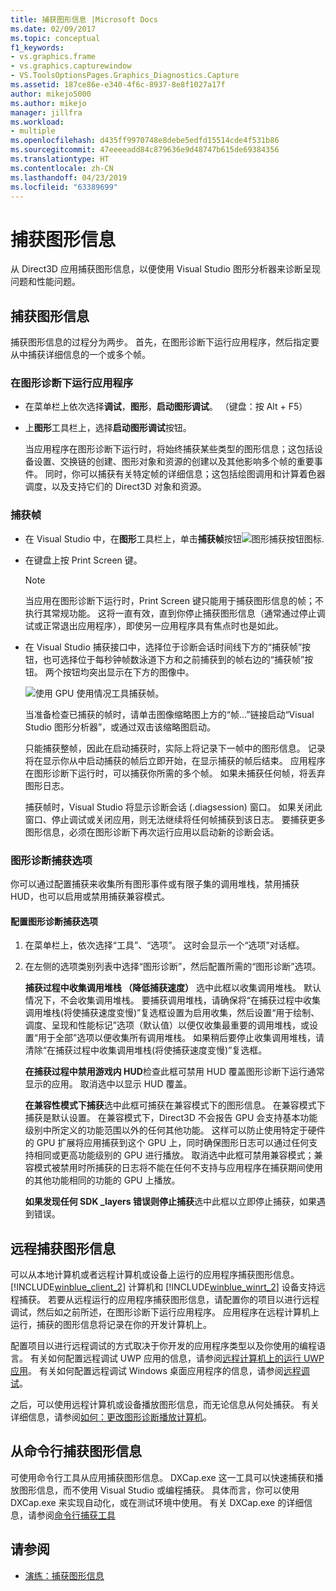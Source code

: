 ```yaml
---
title: 捕获图形信息 |Microsoft Docs
ms.date: 02/09/2017
ms.topic: conceptual
f1_keywords:
- vs.graphics.frame
- vs.graphics.capturewindow
- VS.ToolsOptionsPages.Graphics_Diagnostics.Capture
ms.assetid: 187ce86e-e340-4f6c-8937-8e8f1027a17f
author: mikejo5000
ms.author: mikejo
manager: jillfra
ms.workload:
- multiple
ms.openlocfilehash: d435ff9970748e8debe5edfd15514cde4f531b86
ms.sourcegitcommit: 47eeeeadd84c879636e9d48747b615de69384356
ms.translationtype: HT
ms.contentlocale: zh-CN
ms.lasthandoff: 04/23/2019
ms.locfileid: "63389699"
---
```

# <a name="capturing-graphics-information"></a>捕获图形信息
从 Direct3D 应用捕获图形信息，以便使用 Visual Studio 图形分析器来诊断呈现问题和性能问题。

## <a name="capturing-graphics-information"></a>捕获图形信息
 捕获图形信息的过程分为两步。 首先，在图形诊断下运行应用程序，然后指定要从中捕获详细信息的一个或多个帧。

### <a name="to-run-your-app-under-graphics-diagnostics"></a>在图形诊断下运行应用程序

- 在菜单栏上依次选择**调试**，**图形**，**启动图形调试**。 （键盘：按 Alt + F5）

- 上**图形**工具栏上，选择**启动图形调试**按钮。

  当应用程序在图形诊断下运行时，将始终捕获某些类型的图形信息；这包括设备设置、交换链的创建、图形对象和资源的创建以及其他影响多个帧的重要事件。 同时，你可以捕获有关特定帧的详细信息；这包括绘图调用和计算着色器调度，以及支持它们的 Direct3D 对象和资源。

### <a name="to-capture-a-frame"></a>捕获帧

- 在 Visual Studio 中，在**图形**工具栏上，单击**捕获帧**按钮![图形捕获按钮图标](media/debuggingdirectxgraphics.png "DebuggingDirectXGraphics").

- 在键盘上按 Print Screen 键。

  > [!NOTE]
  > 当应用在图形诊断下运行时，Print Screen 键只能用于捕获图形信息的帧；不执行其常规功能。 这将一直有效，直到你停止捕获图形信息（通常通过停止调试或正常退出应用程序），即使另一应用程序具有焦点时也是如此。

- 在 Visual Studio 捕获接口中，选择位于诊断会话时间线下方的“捕获帧”按钮，也可选择位于每秒钟帧数泳道下方和之前捕获到的帧右边的“捕获帧”按钮。 两个按钮均突出显示在下方的图像中。

   ![使用 GPU 使用情况工具捕获帧。](media/pix_gpu_usage_tool_capture_frame.png)

   当准备检查已捕获的帧时，请单击图像缩略图上方的“帧...”链接启动“Visual Studio 图形分析器”，或通过双击该缩略图启动。

  只能捕获整帧，因此在启动捕获时，实际上将记录下一帧中的图形信息。 记录将在显示你从中启动捕获的帧后立即开始，在显示捕获的帧后结束。 应用程序在图形诊断下运行时，可以捕获你所需的多个帧。 如果未捕获任何帧，将丢弃图形日志。

  捕获帧时，Visual Studio 将显示诊断会话 (.diagsession) 窗口。 如果关闭此窗口、停止调试或关闭应用，则无法继续将任何帧捕获到该日志。 要捕获更多图形信息，必须在图形诊断下再次运行应用以启动新的诊断会话。

### <a name="graphics-diagnostics-capture-options"></a>图形诊断捕获选项
 你可以通过配置捕获来收集所有图形事件或有限子集的调用堆栈，禁用捕获 HUD，也可以启用或禁用捕获兼容模式。

#### <a name="to-configure-graphics-diagnostics-capture-options"></a>配置图形诊断捕获选项

1. 在菜单栏上，依次选择“工具”、“选项”。 这时会显示一个“选项”对话框。

2. 在左侧的选项类别列表中选择“图形诊断”，然后配置所需的“图形诊断”选项。

     **捕获过程中收集调用堆栈 （降低捕获速度）** 选中此框以收集调用堆栈。 默认情况下，不会收集调用堆栈。 要捕获调用堆栈，请确保将“在捕获过程中收集调用堆栈(将使捕获速度变慢)”复选框设置为启用收集，然后设置“用于绘制、调度、呈现和性能标记”选项（默认值）以便仅收集最重要的调用堆栈，或设置“用于全部”选项以便收集所有调用堆栈。 如果稍后要停止收集调用堆栈，请清除“在捕获过程中收集调用堆栈(将使捕获速度变慢)”复选框。

     **在捕获过程中禁用游戏内 HUD**检查此框可禁用 HUD 覆盖图形诊断下运行通常显示的应用。 取消选中以显示 HUD 覆盖。

     **在兼容性模式下捕获**选中此框可捕获在兼容模式下的图形信息。 在兼容模式下捕获是默认设置。 在兼容模式下，Direct3D 不会报告 GPU 会支持基本功能级别中所定义的功能范围以外的任何其他功能。 这样可以防止使用特定于硬件的 GPU 扩展将应用捕获到这个 GPU 上，同时确保图形日志可以通过任何支持相同或更高功能级别的 GPU 进行播放。 取消选中此框可禁用兼容模式；兼容模式被禁用时所捕获的日志将不能在任何不支持与应用程序在捕获期间使用的其他功能相同的功能的 GPU 上播放。

     **如果发现任何 SDK _layers 错误则停止捕获**选中此框以立即停止捕获，如果遇到错误。

## <a name="capturing-graphics-information-remotely"></a>远程捕获图形信息
 可以从本地计算机或者远程计算机或设备上运行的应用程序捕获图形信息。 [!INCLUDE[winblue_client_2](../includes/winblue_client_2_md.md)] 计算机和 [!INCLUDE[winblue_winrt_2](../includes/winblue_winrt_2_md.md)] 设备支持远程捕获。 若要从远程运行的应用程序捕获图形信息，请配置你的项目以进行远程调试，然后如之前所述，在图形诊断下运行应用程序。 应用程序在远程计算机上运行，捕获的图形信息将记录在你的开发计算机上。

 配置项目以进行远程调试的方式取决于你开发的应用程序类型以及你使用的编程语言。 有关如何配置远程调试 UWP 应用的信息，请参阅[远程计算机上的运行 UWP 应用](../run-windows-store-apps-on-a-remote-machine.md)。 有关如何配置远程调试 Windows 桌面应用程序的信息，请参阅[远程调试](../remote-debugging.md)。

 之后，可以使用远程计算机或设备播放图形信息，而无论信息从何处捕获。 有关详细信息，请参阅[如何：更改图形诊断播放计算机](how-to-change-the-graphics-diagnostics-playback-machine.md)。

## <a name="capturing-graphics-information-from-the-command-line"></a>从命令行捕获图形信息
 可使用命令行工具从应用捕获图形信息。 DXCap.exe 这一工具可以快速捕获和播放图形信息，而不使用 Visual Studio 或编程捕获。 具体而言，你可以使用 DXCap.exe 来实现自动化，或在测试环境中使用。 有关 DXCap.exe 的详细信息，请参阅[命令行捕获工具](command-line-capture-tool.md)

## <a name="see-also"></a>请参阅
- [演练：捕获图形信息](walkthrough-capturing-graphics-information.md)